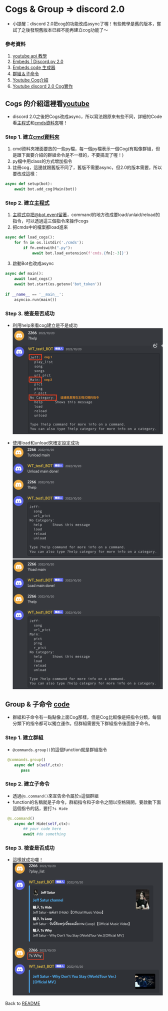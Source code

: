 # Cogs & Group => discord 2.0
- 小提醒：discord 2.0把cog的功能改成async了喔！有些教學是舊的版本，嘗試了之後發現舊版本已經不能再建立cog功能了～

### 參考資料
1. [youtube api 教學](https://medium.com/%E5%BD%BC%E5%BE%97%E6%BD%98%E7%9A%84%E8%A9%A6%E7%85%89-%E5%8B%87%E8%80%85%E7%9A%84-100-%E9%81%93-swift-ios-app-%E8%AC%8E%E9%A1%8C/101-%E4%BD%BF%E7%94%A8-youtube-data-api-%E6%8A%93%E5%8F%96%E6%9C%89%E8%B6%A3%E7%9A%84-youtuber-%E5%BD%B1%E7%89%87-mv-d05c3a0c70aa)
2. [Embeds | Discord.py 2.0](https://www.youtube.com/watch?v=urLZoyLUDdE)
3. [Embeds code 生成器](https://cog-creators.github.io/discord-embed-sandbox/)
4. [群組＆子命令](https://youtu.be/NE4yG7e5zq0)
5. [Youtube Cog介紹](https://youtu.be/KnO2-0l3BaM)
6. [Youtube discord 2.0 Cog實作](https://www.youtube.com/watch?v=Z__BE3sAKLU)

## Cogs 的介紹這裡看[youtube](https://youtu.be/KnO2-0l3BaM)
- discord 2.0之後把Cogs改成async，所以寫法跟原來有些不同，詳細的Code看[主程式](Code/cogs.py)和[cmds資料夾](Code/cmds)喔！

### Step 1. 建立[cmd資料夾](Code/cmds)
1. cmd資料夾裡面要放的一些py檔，每一個py檔表示一個Cog(有點像群組，但是跟下面要介紹的群組命令是不一樣的，不要搞混了喔！)
2. py檔中用class的方式增加指令
3. 註冊cog，這邊就跟舊版不同了，舊版不需要async，但2.0的版本需要，所以要改成這樣：
```python
async def setup(bot):
    await bot.add_cog(Main(bot))
```
### Step 2. 建立[主程式](Code/cogs.py)
1. 主程式中把@bot.event留著，command的地方改成要load/unlaid/reload的指令，可以透過這三個指令來操作cogs
2. 把cmds中的檔案都load進來
```python
async def load_cogs():
    for fn in os.listdir('./cmds'):
        if fn.endswith(".py"):
            await bot.load_extension(f'cmds.{fn[:-3]}')
```
3. 啟動Bot也改成async
```python
async def main():
    await load_cogs()
    await bot.start(os.getenv('bot_token'))

if __name__ == '__main__':
    asyncio.run(main())
```

### Step 3. 檢查是否成功
- 利用help來看cog建立是不是成功
![](../image/cogs.png)

- 使用load和unload來確定設定成功\
![](../image/cog_unload.png)\
![](../image/cog_load.png)


## Group & 子命令 [code](../Code/cmds/jeff.py)
- 群組和子命令有一點點像上面Cog那樣，但是Cog比較像是把指令分類，每個分類下的指令都可以獨立運作。但群組需要先下群組指令後面接子命令。

### Step 1. 建立群組
- `@commands.group()`的這個function就是群組指令
```python
 @commands.group()
    async def s(self,ctx):
       pass
```
### Step 2. 建立子命令
- 透過`@s.command()`來宣告命令屬於`s`這個群組
- function的名稱就是子命令，群組指令和子命令之間以空格隔開，要啟動下面這個指令的話，要打`?s Hide`
```python
 @s.command()
    async def Hide(self,ctx):
        ## your code here
        await #do something 
```
### Step 3. 檢查是否成功
- 這樣就成功囉！
![](../image/group.png)

Back to [README](../README.md)